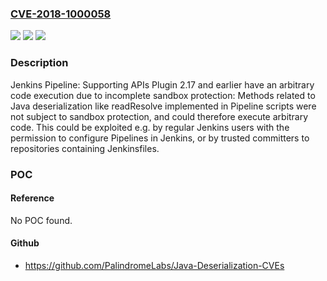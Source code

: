 ### [CVE-2018-1000058](https://cve.mitre.org/cgi-bin/cvename.cgi?name=CVE-2018-1000058)
![](https://img.shields.io/static/v1?label=Product&message=n%2Fa&color=blue)
![](https://img.shields.io/static/v1?label=Version&message=n%2Fa&color=blue)
![](https://img.shields.io/static/v1?label=Vulnerability&message=n%2Fa&color=brighgreen)

### Description

Jenkins Pipeline: Supporting APIs Plugin 2.17 and earlier have an arbitrary code execution due to incomplete sandbox protection: Methods related to Java deserialization like readResolve implemented in Pipeline scripts were not subject to sandbox protection, and could therefore execute arbitrary code. This could be exploited e.g. by regular Jenkins users with the permission to configure Pipelines in Jenkins, or by trusted committers to repositories containing Jenkinsfiles.

### POC

#### Reference
No POC found.

#### Github
- https://github.com/PalindromeLabs/Java-Deserialization-CVEs

